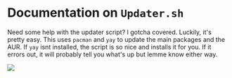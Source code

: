 # Documentation on `Updater.sh`

Need some help with the updater script? I gotcha covered. Luckily, it's pretty easy. 
This uses `pacman` and `yay` to update the main packages and the AUR. 
If `yay` isnt installed, the script is so nice and installs it for you.
If it errors out, it will probably tell you what's up but lemme know either way.

<img src=https://raw.githubusercontent.com/strangetheproot/practical-shell-files/main/assets/dude.jpeg>